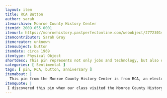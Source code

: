 ```yaml
---
layout: item
title: RCA Button
author: sarah
itemarchive: Monroe County History Center
itemid: 2009.055.0001
itemurl: https://monroehistory.pastperfectonline.com/webobject/27723014-C15F-482B-8C67-165642771735
itemcontributor: Sarah Gray
itemcreator: unknown
itemsubject: button
itemdate: circa 1969
itemtype: Physical Object
shortdesc: This pin represents not only jobs and technology, but also development and progression of women in the workforce.
categories: [ Sentimental ]
tags: [ pin, RCA, button, anniversary ]
itemabout: |
  This pin from the Monroe County History Center is from RCA, an electronic company that had a factory in Bloomington. This pin is important because it symbolizes the growth and development RCA allowed Bloomington to have; both industry and women gained from this corporation. This pin would be worn as pride in the company who helped so many people.
itemquote: |
 I discovered this pin when our class visited the Monroe County History Center to learn more about local history. This pin was one object of many in the RCA exhibit which our class walked through and talked about together. The pin is a reminder of Bloomington history and of a company that seemed to help many women find jobs.
---
```

